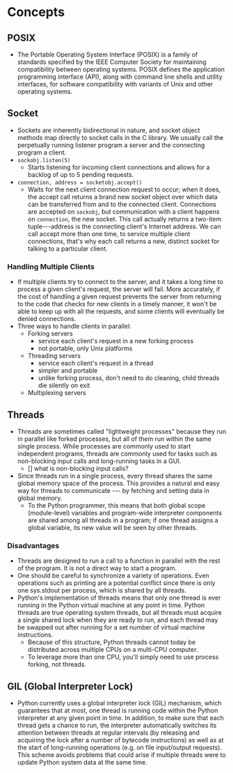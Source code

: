 # Concepts
## POSIX
- The Portable Operating System Interface (POSIX) is a family of standards specified by the IEEE Computer Society for maintaining compatibility between operating systems. POSIX defines the application programming interface (API), along with command line shells and utility interfaces, for software compatibility with variants of Unix and other operating systems.

## Socket
- Sockets are inherently bidirectional in nature, and socket object methods map
directly to socket calls in the C library. We usually call the perpetually running
listener program a server and the connecting program a client.
- `sockobj.listen(5)`
    - Starts listening for incoming client connections and allows for a backlog of
    up to 5 pending requests.
- `connection, address = socketobj.accept()`
    - Waits for the next client connection request to occur; when it does, the accept
    call returns a brand new socket object over which data can be transferred from
    and to the connected client. Connections are accepted on `sockobj`, but communication
    with a client happens on `connection`, the new socket. This call actually returns
    a two-item tuple---address is the connecting client's Internet address. We can
    call accept more than one time, to service multiple client connections, that's
    why each call returns a new, distinct socket for talking to a particular client.
### Handling Multiple Clients
- If multiple clients try to connect to the server, and it takes a long time to process
a given client's request, the server will fail. More accurately, if the cost of
handling a given request prevents the server from returning to the code that checks
for new clients in a timely manner, it won't be able to keep up with all the requests,
and some clients will eventually be denied connections.
- Three ways to handle clients in parallel:
    - Forking servers
        - service each client's request in a new forking process
        - not portable, only Unix platforms
    - Threading servers
        - service each client's request in a thread
        - simpler and portable
        - unlike forking process, don't need to do cleaning, child threads die silently on exit
    - Multiplexing servers


## Threads
- Threads are sometimes called "lightweight processes" because they run in parallel
like forked processes, but all of them run within the same single process. While
processes are commonly used to start independent programs, threads are commonly
used for tasks such as non-blocking input calls and long-running tasks in a GUI.
    - [] what is non-blocking input calls?
- Since threads run in a single process, every thread shares the same global memory
space of the process. This provides a natural and easy way for threads to communicate
--- by fetching and setting data in global memory.
    - To the Python programmer, this means that both global scope (module-level)
    variables and program-wide interpreter components are shared among all threads
    in a program; if one thread assigns a global variable, its new value will be
    seen by other threads.
### Disadvantages
- Threads are designed to run a call to a function in parallel with the rest of
the program. It is not a direct way to start a program.
- One should be careful to synchronize a variety of operations. Even operations
such as printing are a potential conflict since there is only one sys.stdout per
process, which is shared by all threads.
- Python's implementation of threads means that only one thread is ever running
in the Python virtual machine at any point in time. Python threads are true operating
system threads, but all threads must acquire a single shared lock when they are ready
to run, and each thread may be swapped out after running for a set number of virtual
machine instructions.
    - Because of this structure, Python threads cannot today be distributed across
    multiple CPUs on a multi-CPU computer.
    - To leverage more than one CPU, you'll simply need to use process forking, not
    threads.

## GIL (Global Interpreter Lock)
- Python currently uses a global interpreter lock (GIL) mechanism, which guarantees
that at most, one thread is running code within the Python interpreter at any given
point in time. In addition, to make sure that each thread gets a chance to run,
the interpreter automatically switches its attention between threads at regular
intervals (by releasing and acquiring the lock after a number of bytecode instructions)
as well as at the start of long-running operations (e.g. on file input/output requests).
This scheme avoids problems that could arise if multiple threads were to update
Python system data at the same time.
